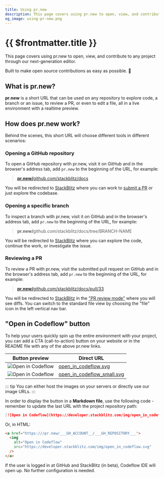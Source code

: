 ```yaml
---
title: Using pr.new
description: This page covers using pr.new to open, view, and contribute to any project through our Next-generation editor.
og_image: using-pr-new.png
---
```


# {{ $frontmatter.title }}

This page covers using pr.new to open, view, and contribute to any project through our next-generation editor.

Built to make open source contributions as easy as possible. 🥰

## What is pr.new?

**pr.new** is a short URL that can be used on any repository to explore code, a branch or an issue, to review a PR, or even to edit a file, all in a live environment with a realtime preview.

## How does pr.new work?

Behind the scenes, this short URL will choose different tools in different scenarios:

<!-- TODO: graph -->

### Opening a GitHub repository

To open a GitHub repository with pr.new, visit it on GitHub and in the browser's address tab, add `pr.new` to the beginning of the URL, for example:

> <a href="https://pr.new/github.com/stackblitz/docs" target="_blank" rel="noopener noreferrer"><b>pr.new/</b>github.com/stackblitz/docs</a>

You will be redirected to [StackBlitz](/guides/user-guide/working-in-stackblitz-editor) where you can work to [submit a PR](/guides/user-guide/working-in-stackblitz-editor#submitting-a-pr) or just explore the codebase.

### Opening a specific branch 

To inspect a branch with pr.new, visit it on GitHub and in the browser's address tab, add `pr.new` to the beginning of the URL, for example:

> <b>pr.new/</b>github.com/stackblitz/docs/tree/BRANCH-NAME

You will be redirected to [StackBlitz](/guides/user-guide/working-in-stackblitz-editor) where you can explore the code, continue the work, or investigate the issue.

### Reviewing a PR

To review a PR with pr.new, visit the submitted pull request on GitHub and in the browser's address tab, add `pr.new` to the beginning of the URL, for example:

> <a href="https://pr.new/github.com/stackblitz/docs/pull/33" target="_blank" rel="noopener noreferrer"><b>pr.new/</b>github.com/stackblitz/docs/pull/33</a>

You will be redirected to [StackBlitz](/guides/user-guide/working-in-stackblitz-editor) in the ["PR review mode"](/guides/user-guide/working-in-stackblitz-editor#reviewing-a-pr-with-codeflow-ide) where you will see diffs. You can switch to the standard file view by choosing the "file" icon in the left vertical nav bar.

## "Open in Codeflow" button

To help your users quickly spin up the entire environment with your project, you can add a CTA (call-to-action) button on your website or in the README file with any of the above pr.new links. 

| Button preview | Direct URL |
| --- | --- |
| <img alt="Open in Codeflow" src="https://developer.stackblitz.com/img/open_in_codeflow.svg" /> | <a href="https://developer.stackblitz.com/img/open_in_codeflow.svg" target="_blank">open_in_codeflow.svg</a> |
| <img alt="Open in Codeflow" src="https://developer.stackblitz.com/img/open_in_codeflow_small.svg" /> | <a href="https://developer.stackblitz.com/img/open_in_codeflow_small.svg" target="_blank">open_in_codeflow_small.svg</a> |

::: tip
You can either host the images on your servers or directly use our image URLs.
:::

In order to display the button in a **Markdown file**, use the following code - remember to update the last URL with the project repository path:

```md
[![Open in Codeflow](https://developer.stackblitz.com/img/open_in_codeflow.svg)](https:///pr.new/___GH_ACCOUNT__/___GH_REPOSITORY___)
```

Or, in HTML:

```html
<a href="https:///pr.new/___GH_ACCOUNT__/___GH_REPOSITORY___">
  <img
    alt="Open in Codeflow"
    src="https://developer.stackblitz.com/img/open_in_codeflow.svg"
  />
</a>
```

If the user is logged in at GitHub and StackBlitz (in beta), Codeflow IDE will open up. No further configuration is needed. 